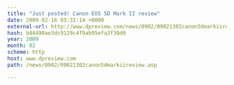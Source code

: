 ```yaml
---
title: "Just posted! Canon EOS 5D Mark II review"
date: 2009-02-16 03:32:14 +0000
external-url: http://www.dpreview.com/news/0902/09021302canon5dmarkiireview.asp
hash: b84490ae3dc9129c4f9ab95efa3f30d0
year: 2009
month: 02
scheme: http
host: www.dpreview.com
path: /news/0902/09021302canon5dmarkiireview.asp

---
```




